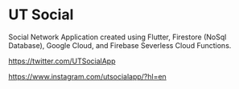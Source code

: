 # UT Social

Social Network Application created using Flutter, Firestore (NoSql Database), Google Cloud, and Firebase Severless Cloud Functions.

https://twitter.com/UTSocialApp

https://www.instagram.com/utsocialapp/?hl=en
